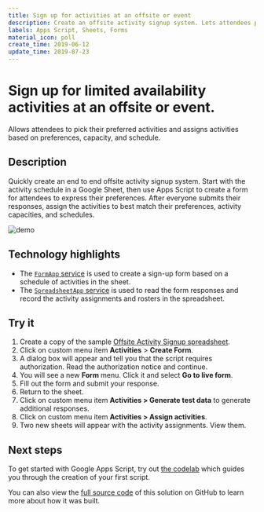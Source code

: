 ```yaml
---
title: Sign up for activities at an offsite or event
description: Create an offsite activity signup system. Lets attendees pick their preferred activities via a form and fairly assigns them based on availability.
labels: Apps Script, Sheets, Forms
material_icon: poll
create_time: 2019-06-12
update_time: 2019-07-23
---
```


# Sign up for limited availability activities at an offsite or event.
 
Allows attendees to pick their preferred activities and assigns activities based on preferences, capacity, and schedule.

## Description

Quickly create an end to end offsite activity signup system. Start with the activity schedule in a Google Sheet, then
use Apps Script to create a form for attendees to express their preferences. After everyone submits their responses,
assign the activities to best match their preferences, activity capacities, and schedules.

![demo][screenshot]

## Technology highlights

- The [`FormApp` service][formapp-docs]
  is used to create a sign-up form based on a schedule of activities in the sheet.
- The [`SpreadsheetApp` service][spreadsheetapp-docs]
  is used to read the form responses and record the activity assignments and rosters
  in the spreadsheet.
  
## Try it

1. Create a copy of the sample [Offsite Activity Signup spreadsheet][sheet].
1. Click on custom menu item **Activities** > **Create Form**.
1. A dialog box will appear and tell you that the script requires authorization. Read the authorization notice
   and continue.
1. You will see a new **Form** menu. Click it and select **Go to live form**.
1. Fill out the form and submit your response.
1. Return to the sheet.
1. Click on custom menu item **Activities > Generate test data** to generate additional responses.
1. Click on custom menu item **Activities > Assign activities**.
1. Two new sheets will appear with the activity assignments. View them.

## Next steps

To get started with Google Apps Script, try out [the codelab][codelab]
which guides you through the creation of your first script.

You can also view the [full source code][github] of this solution on GitHub to
learn more about how it was built.

[screenshot]: https://cdn.jsdelivr.net/gh/gsuitedevs/solutions@master/offsite-activity-signup/screenshot.png
[sheet]: https://docs.google.com/spreadsheets/d/1oAY9-EclfLWcxpxGcyqA47Y_SBdxOvX0wffYUFFxjZY/copy
[codelab]: https://codelabs.developers.google.com/codelabs/apps-script-intro
[github]: https://github.com/gsuitedevs/solutions/blob/master/offsite-activity-signup
[formapp-docs]: https://developers.google.com/apps-script/reference/forms/form-app
[spreadsheetapp-docs]: https://developers.google.com/apps-script/reference/spreadsheet/spreadsheet-app

